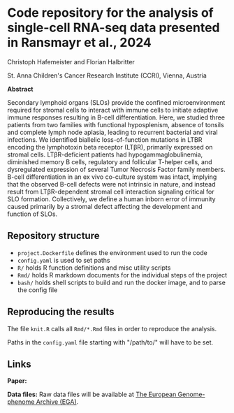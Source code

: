 # Code repository for the analysis of single-cell RNA-seq data presented in Ransmayr et al., 2024

Christoph Hafemeister and Florian Halbritter

St. Anna Children's Cancer Research Institute (CCRI), Vienna, Austria

**Abstract**

Secondary lymphoid organs (SLOs) provide the confined microenvironment required
for stromal cells to interact with immune cells to initiate adaptive immune responses resulting in
B-cell differentiation. Here, we studied three patients from two families with functional
hyposplenism, absence of tonsils and complete lymph node aplasia, leading to recurrent bacterial
and viral infections. We identified biallelic loss-of-function mutations in LTBR encoding the
lymphotoxin beta receptor (LTβR), primarily expressed on stromal cells. LTβR-deficient patients
had hypogammaglobulinemia, diminished memory B cells, regulatory and follicular T-helper
cells, and dysregulated expression of several Tumor Necrosis Factor family members. B-cell
differentiation in an ex vivo co-culture system was intact, implying that the observed B-cell defects
were not intrinsic in nature, and instead result from LTβR-dependent stromal cell interaction
signaling critical for SLO formation. Collectively, we define a human inborn error of immunity
caused primarily by a stromal defect affecting the development and function of SLOs.

## Repository structure

* `project.Dockerfile` defines the environment used to run the code
* `config.yaml` is used to set paths 
* `R/` holds R function definitions and misc utility scripts
* `Rmd/` holds R markdown documents for the individual steps of the project
* `bash/` holds shell scripts to build and run the docker image, and to parse the config file

## Reproducing the results

The file `knit.R` calls all `Rmd/*.Rmd` files in order to reproduce the analysis.

Paths in the `config.yaml` file starting with "/path/to/" will have to be set.

## Links

**Paper:** 

**Data files:** Raw data files will be available at [The European Genome-phenome Archive (EGA)](https://ega-archive.org).
